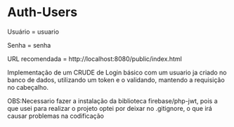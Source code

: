 ﻿# Auth-Users
 Usuário = usuario
 
 Senha = senha
 
 URL recomendada = http://localhost:8080/public/index.html

 Implementação de um CRUDE de Login básico com um usuario ja criado no banco de dados,
 utilizando um token e o validando, mantendo a requisição no cabeçalho.

 OBS:Necessario fazer a instalação da biblioteca firebase/php-jwt, pois a que usei para realizar
 o projeto optei por deixar no .gitignore, o que irá causar problemas na codificação
